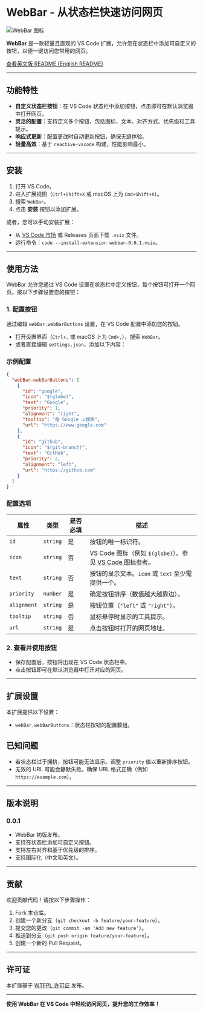# WebBar - 从状态栏快速访问网页

![WebBar 图标](webbar-icon.svg)

**WebBar** 是一款轻量且直观的 VS Code 扩展，允许您在状态栏中添加可自定义的按钮，以便一键访问您常用的网页。

[查看英文版 README (English README)](README.md)

---

## 功能特性

- **自定义状态栏按钮**：在 VS Code 状态栏中添加按钮，点击即可在默认浏览器中打开网页。
- **灵活的配置**：支持定义多个按钮，包括图标、文本、对齐方式、优先级和工具提示。
- **响应式更新**：配置更改时自动更新按钮，确保无缝体验。
- **轻量高效**：基于 `reactive-vscode` 构建，性能影响最小。

---

## 安装

1. 打开 VS Code。
2. 进入扩展视图（`Ctrl+Shift+X` 或 macOS 上为 `Cmd+Shift+X`）。
3. 搜索 `WebBar`。
4. 点击 **安装** 按钮以添加扩展。

或者，您可以手动安装扩展：
- 从 [VS Code 市场](https://marketplace.visualstudio.com/) 或 Releases 页面下载 `.vsix` 文件。
- 运行命令：`code --install-extension webbar-0.0.1.vsix`。

---

## 使用方法

WebBar 允许您通过 VS Code 设置在状态栏中定义按钮，每个按钮可打开一个网页。按以下步骤设置您的按钮：

### 1. 配置按钮
通过编辑 `webBar.webBarButtons` 设置，在 VS Code 配置中添加您的按钮。

- 打开设置界面（`Ctrl+,` 或 macOS 上为 `Cmd+,`），搜索 `WebBar`。
- 或者直接编辑 `settings.json`，添加以下内容：

### 示例配置
```json
{
  "webBar.webBarButtons": [
    {
      "id": "google",
      "icon": "$(globe)",
      "text": "Google",
      "priority": 1,
      "alignment": "right",
      "tooltip": "在 Google 上搜索",
      "url": "https://www.google.com"
    },
    {
      "id": "github",
      "icon": "$(git-branch)",
      "text": "GitHub",
      "priority": 2,
      "alignment": "left",
      "url": "https://github.com"
    }
  ]
}
```

### 配置选项
| 属性         | 类型     | 是否必填 | 描述                                                                 |
|--------------|----------|----------|-----------------------------------------------------------------------------|
| `id`         | `string` | 是       | 按钮的唯一标识符。                                                 |
| `icon`       | `string` | 否       | VS Code 图标（例如 `$(globe)`）。参见 [VS Code 图标参考](https://code.visualstudio.com/api/references/icons-in-labels)。 |
| `text`       | `string` | 否       | 按钮的显示文本。`icon` 或 `text` 至少需提供一个。                  |
| `priority`   | `number` | 是       | 确定按钮排序（数值越大越靠边）。                                   |
| `alignment`  | `string` | 是       | 按钮位置（`"left"` 或 `"right"`）。                                |
| `tooltip`    | `string` | 否       | 鼠标悬停时显示的工具提示。                                         |
| `url`        | `string` | 是       | 点击按钮时打开的网页地址。                                         |

### 2. 查看并使用按钮
- 保存配置后，按钮将出现在 VS Code 状态栏中。
- 点击按钮即可在默认浏览器中打开对应的网页。

---

## 扩展设置

本扩展提供以下设置：

- `webBar.webBarButtons`：状态栏按钮的配置数组。

## 已知问题

- 若状态栏过于拥挤，按钮可能无法显示。调整 `priority` 值以重新排序按钮。
- 无效的 URL 可能会静默失败。确保 URL 格式正确（例如 `https://example.com`）。

---

## 版本说明

### 0.0.1
- WebBar 初版发布。
- 支持在状态栏添加可自定义按钮。
- 支持左右对齐和基于优先级的排序。
- 支持国际化（中文和英文）。

---

## 贡献

欢迎贡献代码！请按以下步骤操作：

1. Fork 本仓库。
2. 创建一个新分支（`git checkout -b feature/your-feature`）。
3. 提交您的更改（`git commit -am 'Add new feature'`）。
4. 推送到分支（`git push origin feature/your-feature`）。
5. 创建一个新的 Pull Request。

---

## 许可证

本扩展基于 [WTFPL 许可证](LICENSE) 发布。

---

**使用 WebBar 在 VS Code 中轻松访问网页，提升您的工作效率！**
